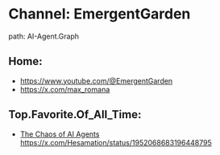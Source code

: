 # Channel: EmergentGarden
path: AI-Agent.Graph

## Home:
- https://www.youtube.com/@EmergentGarden
- https://x.com/max_romana

## Top.Favorite.Of_All_Time:
- [The Chaos of AI Agents](https://youtu.be/2YYjPs8t8MI)
https://x.com/Hesamation/status/1952068683196448795
